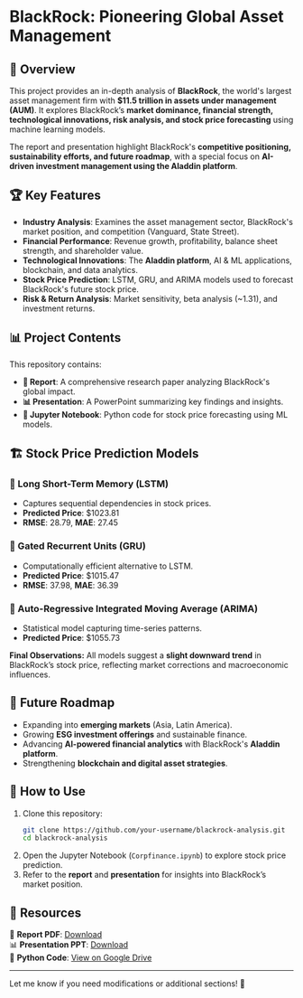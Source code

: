 # BlackRock: Pioneering Global Asset Management

## 📌 Overview
This project provides an in-depth analysis of **BlackRock**, the world's largest asset management firm with **$11.5 trillion in assets under management (AUM)**. It explores BlackRock’s **market dominance, financial strength, technological innovations, risk analysis, and stock price forecasting** using machine learning models.

The report and presentation highlight BlackRock's **competitive positioning, sustainability efforts, and future roadmap**, with a special focus on **AI-driven investment management using the Aladdin platform**.

## 🏆 Key Features
- **Industry Analysis**: Examines the asset management sector, BlackRock's market position, and competition (Vanguard, State Street).
- **Financial Performance**: Revenue growth, profitability, balance sheet strength, and shareholder value.
- **Technological Innovations**: The **Aladdin platform**, AI & ML applications, blockchain, and data analytics.
- **Stock Price Prediction**: LSTM, GRU, and ARIMA models used to forecast BlackRock's future stock price.
- **Risk & Return Analysis**: Market sensitivity, beta analysis (~1.31), and investment returns.

## 📊 Project Contents
This repository contains:
- **📄 Report**: A comprehensive research paper analyzing BlackRock's global impact.  
- **📊 Presentation**: A PowerPoint summarizing key findings and insights.
- **📜 Jupyter Notebook**: Python code for stock price forecasting using ML models.

## 🏗️ Stock Price Prediction Models
### 🔹 Long Short-Term Memory (LSTM)
- Captures sequential dependencies in stock prices.
- **Predicted Price**: $1023.81  
- **RMSE**: 28.79, **MAE**: 27.45

### 🔹 Gated Recurrent Units (GRU)
- Computationally efficient alternative to LSTM.
- **Predicted Price**: $1015.47  
- **RMSE**: 37.98, **MAE**: 36.39

### 🔹 Auto-Regressive Integrated Moving Average (ARIMA)
- Statistical model capturing time-series patterns.
- **Predicted Price**: $1055.73

**Final Observations:** All models suggest a **slight downward trend** in BlackRock’s stock price, reflecting market corrections and macroeconomic influences.

## 🚀 Future Roadmap
- Expanding into **emerging markets** (Asia, Latin America).
- Growing **ESG investment offerings** and sustainable finance.
- Advancing **AI-powered financial analytics** with BlackRock's **Aladdin platform**.
- Strengthening **blockchain and digital asset strategies**.

## 📌 How to Use
1. Clone this repository:
   ```bash
   git clone https://github.com/your-username/blackrock-analysis.git
   cd blackrock-analysis
   ```
2. Open the Jupyter Notebook (`Corpfinance.ipynb`) to explore stock price prediction.
3. Refer to the **report** and **presentation** for insights into BlackRock’s market position.

## 📂 Resources
🔗 **Report PDF**: [Download](link)  
📊 **Presentation PPT**: [Download](link)  
📝 **Python Code**: [View on Google Drive](https://drive.google.com/file/d/1bR9eUZ1riBoGVoBV77xV2QXr4x6oIlBO/view?usp=sharing)

---

Let me know if you need modifications or additional sections! 🚀
